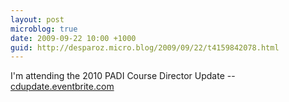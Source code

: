 ```yaml
---
layout: post
microblog: true
date: 2009-09-22 10:00 +1000
guid: http://desparoz.micro.blog/2009/09/22/t4159842078.html
---
```

I'm attending the 2010 PADI Course Director Update -- [cdupdate.eventbrite.com](http://cdupdate.eventbrite.com/?ref=estw)
